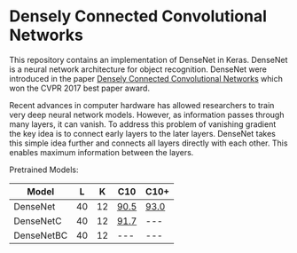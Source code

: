 # Densely Connected Convolutional Networks

This repository contains an implementation of DenseNet in Keras. 
DenseNet is a neural network architecture for object recognition.
DenseNet were introduced in the paper [Densely Connected Convolutional Networks](https://arxiv.org/pdf/1608.06993.pdf) which won the CVPR 2017 best paper award.

Recent advances in computer hardware has allowed researchers to train very deep neural network models. 
However, as information passes through many layers, it can vanish. 
To address this problem of vanishing gradient the key idea is to connect early layers to the later layers. 
DenseNet takes this simple idea further and connects all layers directly with each other. 
This enables maximum information between the layers.

Pretrained Models:


| Model         |  L |  K | C10  | C10+ |
|---------------|:--:|:--:|------|------|
| DenseNet  | 40 | 12 | [90.5](https://github.com/Sklan/densenet/blob/master/CIFAR10/DenseNet4012_CIFAR10.h5) | [93.0](https://github.com/Sklan/densenet/blob/master/CIFAR10/DenseNet4012_CIFAR10+.h5)|
| DenseNetC | 40 | 12 | [91.7](https://github.com/Sklan/densenet/blob/master/CIFAR10/DenseNetC4012_CIFAR10.h5) | --- |
| DenseNetBC| 40 | 12 | --- | --- |
